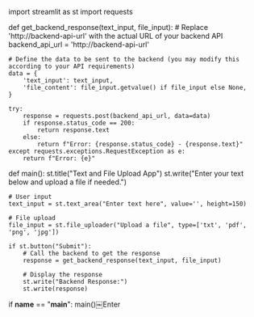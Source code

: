 import streamlit as st
import requests

def get_backend_response(text_input, file_input):
    # Replace 'http://backend-api-url' with the actual URL of your backend API
    backend_api_url = 'http://backend-api-url'
    
    # Define the data to be sent to the backend (you may modify this according to your API requirements)
    data = {
        'text_input': text_input,
        'file_content': file_input.getvalue() if file_input else None,
    }
    
    try:
        response = requests.post(backend_api_url, data=data)
        if response.status_code == 200:
            return response.text
        else:
            return f"Error: {response.status_code} - {response.text}"
    except requests.exceptions.RequestException as e:
        return f"Error: {e}"

def main():
    st.title("Text and File Upload App")
    st.write("Enter your text below and upload a file if needed.")

    # User input
    text_input = st.text_area("Enter text here", value='', height=150)

    # File upload
    file_input = st.file_uploader("Upload a file", type=['txt', 'pdf', 'png', 'jpg'])

    if st.button("Submit"):
        # Call the backend to get the response
        response = get_backend_response(text_input, file_input)

        # Display the response
        st.write("Backend Response:")
        st.write(response)

if __name__ == "__main__":
    main()￼Enter
